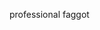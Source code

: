 professional faggot

<!---
the-picklejar/the-picklejar is a ✨ special ✨ repository because its `README.md` (this file) appears on your GitHub profile.
You can click the Preview link to take a look at your changes.
--->
